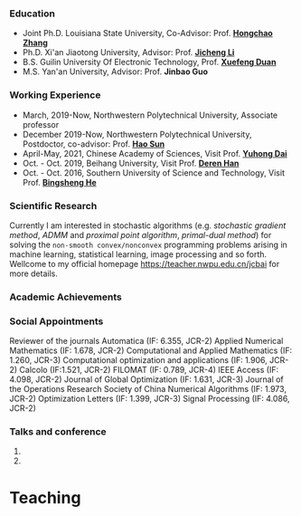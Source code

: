 ### Education 
 - Joint Ph.D. Louisiana State University, Co-Advisor: Prof. [**Hongchao Zhang**](https://www.math.lsu.edu/~hozhang/)
 - Ph.D. Xi'an Jiaotong University, Advisor: Prof. [**Jicheng Li**](http://gr.xjtu.edu.cn/en/web/jcli)
 - B.S. Guilin University Of Electronic Technology, Prof. [**Xuefeng Duan**](https://www.guet.edu.cn/people/info/1003/1758.htm)
 - M.S. Yan'an University, Advisor: Prof. **Jinbao Guo**
 
### Working Experience
 - March, 2019-Now, Northwestern Polytechnical University, Associate professor
 - December 2019-Now, Northwestern Polytechnical University, Postdoctor, co-advisor: Prof. [**Hao Sun**](https://teacher.nwpu.edu.cn/sunhao.html)
 - April-May, 2021, Chinese Academy of Sciences, Visit Prof. [**Yuhong Dai**](http://lsec.cc.ac.cn/~dyh/)
 - Oct. - Oct. 2019, Beihang University, Visit Prof. [**Deren Han**](http://math.buaa.edu.cn/szdw/azcck/js/hdr.htm)
 - Oct. - Oct. 2016, Southern University of Science and Technology, Visit Prof. [**Bingsheng He**](http://maths.nju.edu.cn/~hebma/)
### Scientific Research
Currently I am interested in stochastic algorithms (e.g. _stochastic gradient method_, _ADMM_ and _proximal point algorithm_, _primal-dual method_) for solving the `non-smooth convex/nonconvex` programming problems arising in machine learning, statistical learning, image processing and so forth. Wellcome to my official homepage https://teacher.nwpu.edu.cn/jcbai for more details.
### Academic Achievements

### Social Appointments
Reviewer of the journals
   Automatica (IF: 6.355, JCR-2)
   Applied Numerical Mathematics (IF: 1.678, JCR-2)
   Computational and Applied Mathematics (IF: 1.260, JCR-3)
   Computational optimization and applications (IF: 1.906, JCR-2)
   Calcolo (IF:1.521, JCR-2)
   FILOMAT (IF: 0.789, JCR-4)
   IEEE Access (IF: 4.098, JCR-2)
   Journal of Global Optimization (IF: 1.631, JCR-3)
   Journal of the Operations Research Society of China
   Numerical Algorithms (IF: 1.973, JCR-2)
   Optimization Letters (IF: 1.399, JCR-3)
   Signal Processing (IF: 4.086, JCR-2)
### Talks and conference
1.
2.
# Teaching
>

